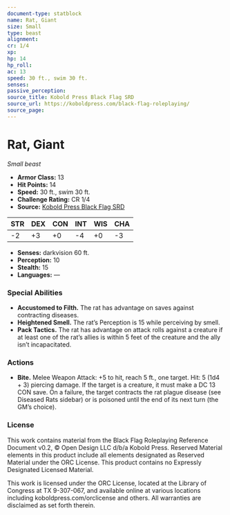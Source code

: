 ```yaml
---
document-type: statblock
name: Rat, Giant
size: Small
type: beast
alignment: 
cr: 1/4
xp: 
hp: 14
hp_roll: 
ac: 13
speed: 30 ft., swim 30 ft.
senses: 
passive_perception: 
source_title: Kobold Press Black Flag SRD
source_url: https://koboldpress.com/black-flag-roleplaying/
source_page: 
---
```


# Rat, Giant

*Small beast*

- **Armor Class:** 13
- **Hit Points:** 14
- **Speed:** 30 ft., swim 30 ft.
- **Challenge Rating:** CR 1/4
- **Source:** [Kobold Press Black Flag SRD](https://koboldpress.com/black-flag-roleplaying/)

| STR | DEX | CON | INT | WIS | CHA |
| --- | --- | --- | --- | --- | --- |
| -2 | +3 | +0 | -4 | +0 | -3 |

- **Senses:** darkvision 60 ft.
- **Perception:** 10
- **Stealth:** 15
- **Languages:** —

### Special Abilities

- **Accustomed to Filth.** The rat has advantage on saves against contracting diseases.
- **Heightened Smell.** The rat’s Perception is 15 while perceiving by smell.
- **Pack Tactics.** The rat has advantage on attack rolls against a creature if at least one of the rat’s allies is within 5 feet of the creature and the ally isn’t incapacitated.

### Actions

- **Bite.** Melee Weapon Attack: +5 to hit, reach 5 ft., one target. Hit: 5 (1d4 + 3) piercing damage. If the target is a creature, it must make a DC 13 CON save. On a failure, the target contracts the rat plague disease (see Diseased Rats sidebar) or is poisoned until the end of its next turn (the GM’s choice).

### License

This work contains material from the Black Flag Roleplaying Reference Document v0.2, © Open Design LLC d/b/a Kobold Press. Reserved Material elements in this product include all elements designated as Reserved Material under the ORC License. This product contains no Expressly Designated Licensed Material.

This work is licensed under the ORC License, located at the Library of Congress at TX 9-307-067, and available online at various locations including koboldpress.com/orclicense and others. All warranties are disclaimed as set forth therein.

